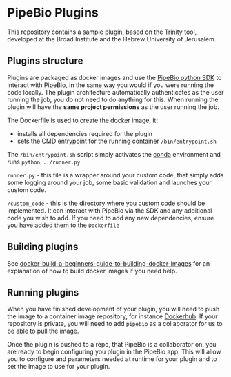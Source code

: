 # PipeBio Plugins

This repository contains a sample plugin, based on the [Trinity](https://github.com/trinityrnaseq/trinityrnaseq/wiki) tool, 
developed at the Broad Institute and the Hebrew University of Jerusalem.

## Plugins structure

Plugins are packaged as docker images and use the [PipeBio python SDK](https://github.com/pipebio/python-library) to interact with PipeBio, 
in the same way you would if you were running the code locally. 
The plugin architecture automatically authenticates as the user running the job, you do not need to do anything for this. 
When running the plugin will have the **same project permissions** as the user running the job.

The Dockerfile is used to create the docker image, it:
* installs all dependencies required for the plugin
* sets the CMD entrypoint for the running container `/bin/entrypoint.sh`

The `/bin/entrypoint.sh` script simply activates the [conda](https://conda.io/docs/test-drive.html) environment and runs `python ../runner.py`

`runner.py` - this file is a wrapper around your custom code, that simply adds some logging around your job, 
some basic validation and launches your custom code.

`/custom_code` - this is the directory where you custom code should be implemented. 
It can interact with PipeBio via the SDK and any additional code you wish to add. 
If you need to add any new dependencies, ensure you have added them to the `Dockerfile`

## Building plugins
See [docker-build-a-beginners-guide-to-building-docker-images](https://stackify.com/docker-build-a-beginners-guide-to-building-docker-images/) for an explanation of how to build docker images if you need help.

## Running plugins
When you have finished development of your plugin, you will need to push the image to a container image repository, for instance [Dockerhub](https://hub.docker.com/). 
If your repository is private, you will need to add `pipebio` as a collaborator for us to be able to pull the image.

Once the plugin is pushed to a repo, that PipeBio is a collaborator on, you are ready to begin configuring you plugin in the PipeBio app. 
This will allow you to configure and parameters needed at runtime for your plugin and to set the image to use for your plugin.

